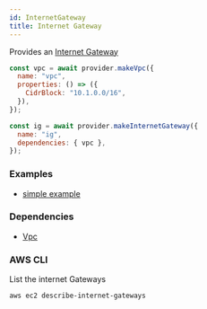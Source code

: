 ```yaml
---
id: InternetGateway
title: Internet Gateway
---
```


Provides an [Internet Gateway](https://docs.aws.amazon.com/vpc/latest/userguide/VPC_Internet_Gateway.html)

```js
const vpc = await provider.makeVpc({
  name: "vpc",
  properties: () => ({
    CidrBlock: "10.1.0.0/16",
  }),
});

const ig = await provider.makeInternetGateway({
  name: "ig",
  dependencies: { vpc },
});
```

### Examples

- [simple example](https://github.com/grucloud/grucloud/blob/main/examples/aws/ec2-vpc/iac.js)

### Dependencies

- [Vpc](./Vpc)

### AWS CLI

List the internet Gateways

```
aws ec2 describe-internet-gateways
```
